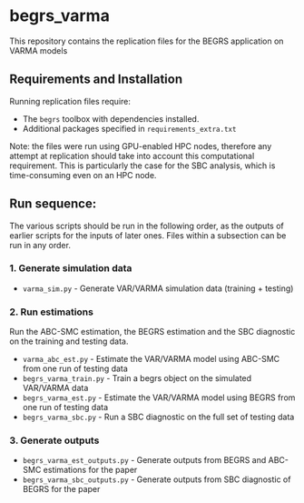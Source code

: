 # begrs_varma

This repository contains the replication files for the BEGRS application on VARMA models

## Requirements and Installation

Running replication files require:
- The `begrs` toolbox with dependencies installed.
- Additional packages specified in `requirements_extra.txt`

Note: the files were run using GPU-enabled HPC nodes, therefore any attempt at replication should take into account this computational requirement. This is particularly the case for the SBC analysis, which is time-consuming even on an HPC node.

## Run sequence:

The various scripts should be run in the following order, as the outputs of earlier scripts for the inputs of later ones. Files within a subsection can be run in any order.

### 1. Generate simulation data

- `varma_sim.py` - Generate VAR/VARMA simulation data (training + testing)

### 2. Run estimations

 Run the ABC-SMC estimation, the BEGRS estimation and the SBC diagnostic on the training and testing data.

- `varma_abc_est.py` - Estimate the VAR/VARMA model using ABC-SMC from one run of testing data
- `begrs_varma_train.py` - Train a begrs object on the simulated VAR/VARMA data
- `begrs_varma_est.py` - Estimate the VAR/VARMA model using BEGRS from one run of testing data
- `begrs_varma_sbc.py` - Run a SBC diagnostic on the full set of testing data

### 3. Generate outputs

- `begrs_varma_est_outputs.py` - Generate outputs from BEGRS and ABC-SMC estimations for the paper
- `begrs_varma_sbc_outputs.py` - Generate outputs from SBC diagnostic of BEGRS for the paper
